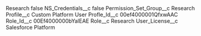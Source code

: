 <?xml version="1.0" encoding="UTF-8"?>
<CustomMetadata xmlns="http://soap.sforce.com/2006/04/metadata" xmlns:xsi="http://www.w3.org/2001/XMLSchema-instance" xmlns:xsd="http://www.w3.org/2001/XMLSchema">
    <label>Research</label>
    <protected>false</protected>
    <values>
        <field>NS_Credentials__c</field>
        <value xsi:type="xsd:boolean">false</value>
    </values>
    <values>
        <field>Permission_Set_Group__c</field>
        <value xsi:type="xsd:string">Research</value>
    </values>
    <values>
        <field>Profile__c</field>
        <value xsi:type="xsd:string">Custom Platform User</value>
    </values>
    <values>
        <field>Profle_Id__c</field>
        <value xsi:type="xsd:string">00ef4000001QfxwAAC</value>
    </values>
    <values>
        <field>Role_Id__c</field>
        <value xsi:type="xsd:string">00Ef4000000bYalEAE</value>
    </values>
    <values>
        <field>Role__c</field>
        <value xsi:type="xsd:string">Research</value>
    </values>
    <values>
        <field>User_License__c</field>
        <value xsi:type="xsd:string">Salesforce Platform</value>
    </values>
</CustomMetadata>
